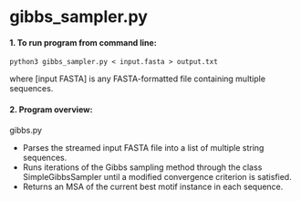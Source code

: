 # gibbs_sampler.py

#### 1. To run program from command line:
```
python3 gibbs_sampler.py < input.fasta > output.txt
```
where [input FASTA] is any FASTA-formatted file containing multiple sequences. 

#### 2. Program overview:
gibbs.py
- Parses the streamed input FASTA file into a list of multiple string sequences.
- Runs iterations of the Gibbs sampling method through the class SimpleGibbsSampler until a modified convergence criterion is satisfied.
- Returns an MSA of the current best motif instance in each sequence.
